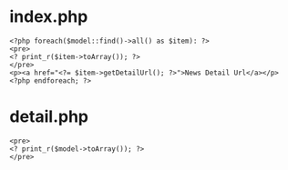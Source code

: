 index.php
=========
```
<?php foreach($model::find()->all() as $item): ?>
<pre>
<? print_r($item->toArray()); ?>
</pre>
<p><a href="<?= $item->getDetailUrl(); ?>">News Detail Url</a></p>
<?php endforeach; ?>
```

detail.php
==========
```
<pre>
<? print_r($model->toArray()); ?>
</pre>
```